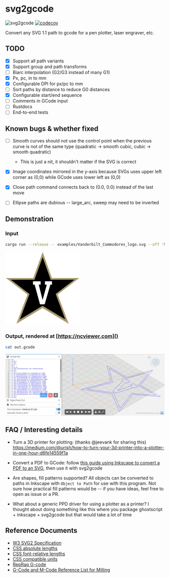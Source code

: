 # svg2gcode

![svg2gcode](https://github.com/sameer/svg2gcode/workflows/svg2gcode/badge.svg)
[![codecov](https://codecov.io/gh/sameer/svg2gcode/branch/master/graph/badge.svg)](https://codecov.io/gh/sameer/svg2gcode)

Convert any SVG 1.1 path to gcode for a pen plotter, laser engraver, etc.

## TODO
- [x] Support all path variants
- [x] Support group and path transforms
- [ ] Biarc interpolation (G2/G3 instead of many G1)
- [x] Px, pc, in to mm
- [x] Configurable DPI for px/pc to mm
- [ ] Sort paths by distance to reduce G0 distances
- [x] Configurable start/end sequence
- [ ] Comments in GCode input
- [ ] Rustdocs
- [ ] End-to-end tests

## Known bugs & whether fixed
- [ ] Smooth curves should not use the control point when the previous curve is not of the same type (quadratic -> smooth cubic, cubic -> smooth quadratic)
    - This is just a nit, it shouldn't matter if the SVG is correct
- [x] Image coordinates mirrored in the y-axis because SVGs uses upper left corner as (0,0) while GCode uses lower left as (0,0)
- [x] Close path command connects back to (0.0, 0.0) instead of the last move
- [ ] Ellipse paths are dubious -- large_arc, sweep may need to be inverted


## Demonstration

### Input

```bash
cargo run --release -- examples/Vanderbilt_Commodores_logo.svg --off 'M4' --on 'M5' -o out.gcode
```

![Vanderbilt Commodores Logo](examples/Vanderbilt_Commodores_logo.svg)

### Output, rendered at [https://ncviewer.com]()

```bash
cat out.gcode
```

![Vanderbilt Commodores Logo Gcode](examples/Vanderbilt_Commodores_logo_gcode.png)

## FAQ / Interesting details

* Turn a 3D printer for plotting: (thanks @jeevank for sharing this) https://medium.com/@urish/how-to-turn-your-3d-printer-into-a-plotter-in-one-hour-d6fe14559f1a

* Convert a PDF to GCode: follow [this guide using Inkscape to convert a PDF to an SVG](https://en.wikipedia.org/wiki/Wikipedia:Graphics_Lab/Resources/PDF_conversion_to_SVG#Conversion_with_Inkscape), then use it with svg2gcode

* Are shapes, fill patterns supported? All objects can be converted to paths in Inkscape with `Object to Path` for use with this program. Not sure how practical fill patterns would be -- if you have ideas, feel free to open as issue or a PR.

* What about a generic PPD driver for using a plotter as a printer? I thought about doing something like this where you package ghostscript + inkscape + svg2gcode but that would take a lot of time

## Reference Documents

* [W3 SVG2 Specification](https://www.w3.org/TR/SVG/Overview.html)
* [CSS absolute lengths](https://www.w3.org/TR/css-values/#absolute-lengths)
* [CSS font-relative lengths](https://www.w3.org/TR/css-values/#font-relative-lengths)
* [CSS compatible units](https://www.w3.org/TR/css-values/#compat)
* [RepRap G-code](https://reprap.org/wiki/G-code)
* [G-Code and M-Code Reference List for Milling](https://www.cnccookbook.com/g-code-m-code-reference-list-cnc-mills/)
